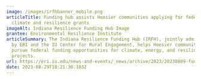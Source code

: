 ```yaml
---
image: /images/irfhbanner_mobile.png
articleTitle: Funding hub assists Hoosier communities applying for federal
  climate and resilience grants
imageAlt: Indiana Resilience Funding Hub Image
grantee: Environmental Resilience Institute
articleSummary: The Indiana Resilience Funding Hub (IRFH), jointly administered
  by ERI and the IU Center for Rural Engagement, helps Hoosier communities
  pursue federal funding opportunities for climate, energy, and resilience
  projects.
url: https://eri.iu.edu/news-and-events/_news/archive/2023/20230809-funding-hub-assists-hoosier-communities-applying-for-federal-climate-and-resilience-grants.html
date: 2023-08-29T18:21:30.103Z
---
```


